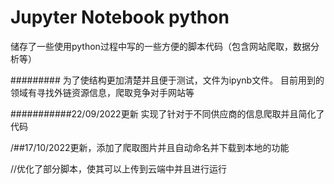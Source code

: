 # Jupyter Notebook python
储存了一些使用python过程中写的一些方便的脚本代码（包含网站爬取，数据分析等）



#########
为了使结构更加清楚并且便于测试，文件为ipynb文件。
目前用到的领域有寻找外链资源信息，爬取竞争对手网站等



###########22/09/2022更新
实现了针对于不同供应商的信息爬取并且简化了代码


/##17/10/2022更新，添加了爬取图片并且自动命名并下载到本地的功能

//优化了部分脚本，使其可以上传到云端中并且进行运行
